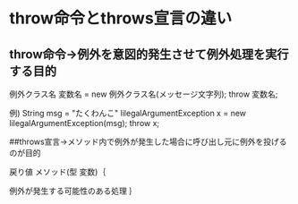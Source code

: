 # throw命令とthrows宣言の違い
## throw命令→例外を意図的発生させて例外処理を実行する目的

例外クラス名 変数名
= new 例外クラス名(メッセージ文字列);
throw 変数名;

例)
String msg = "たくわんこ"
lilegalArgumentException x
= new lilegalArgumentException(msg);
throw x;



##throws宣言→メソッド内で例外が発生した場合に呼び出し元に例外を投げるのが目的

戻り値 メソッド(型 変数)｛

例外が発生する可能性のある処理
｝






